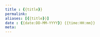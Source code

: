 ```yaml
---
title : {{title}}
permalink: 
aliases: [{{title}}]
date : {{date:DD-MM-YYYY}} {{time:HH:mm}}
meta: 
---
```



